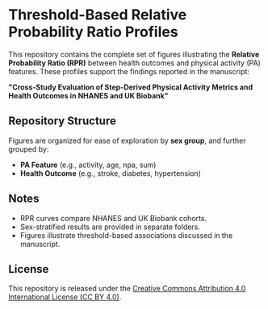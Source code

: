 # Threshold-Based Relative Probability Ratio Profiles

This repository contains the complete set of figures illustrating the **Relative Probability Ratio (RPR)** between health outcomes and physical activity (PA) features. These profiles support the findings reported in the manuscript:

**"Cross-Study Evaluation of Step-Derived Physical Activity Metrics and Health Outcomes in NHANES and UK Biobank"**

## Repository Structure

Figures are organized for ease of exploration by **sex group**, and further grouped by:
- **PA Feature** (e.g., activity, age, npa, sum)
- **Health Outcome** (e.g., stroke, diabetes, hypertension)

## Notes

- RPR curves compare NHANES and UK Biobank cohorts.
- Sex-stratified results are provided in separate folders.
- Figures illustrate threshold-based associations discussed in the manuscript.

## License

This repository is released under the [Creative Commons Attribution 4.0 International License (CC BY 4.0)](https://creativecommons.org/licenses/by/4.0/).
